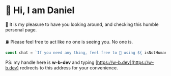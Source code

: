 # 👋 Hi, I am Daniel

🐊 It is my pleasure to have you looking around, and checking this humble personal page.

⛽ Please feel free to act like no one is seeing you. No one is.

```ts
const chat = `If you need any thing, feel free to 📲 using ${ isNotHuman ? "📵" : "linkedin.com/in/brasileiro/" }`
```

PS: my handle here is **w-b-dev** and typing [https://w-b.dev](https://w-b.dev) redirects to this address for your convenience.
